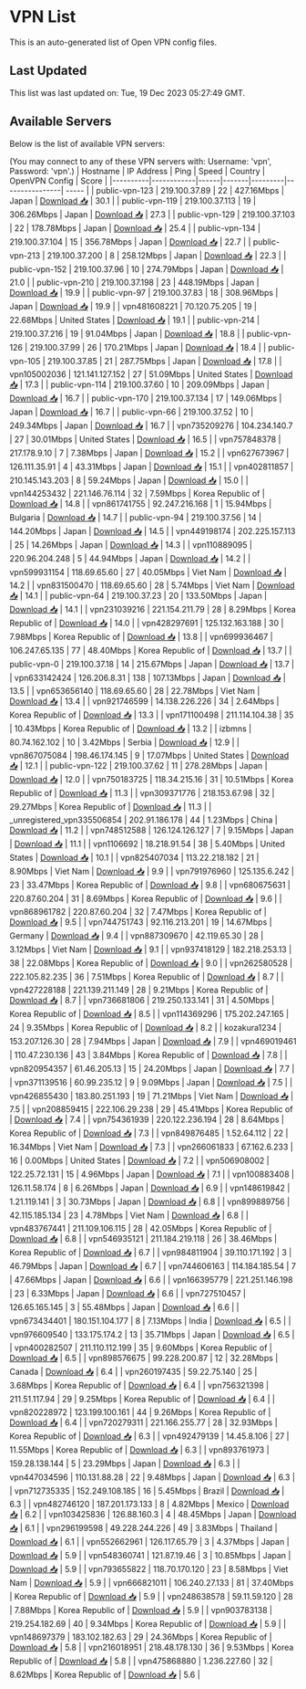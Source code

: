 # VPN List

This is an auto-generated list of Open VPN config files.

## Last Updated

This list was last updated on: Tue, 19 Dec 2023 05:27:49 GMT.

## Available Servers

Below is the list of available VPN servers:

(You may connect to any of these VPN servers with: Username: 'vpn', Password: 'vpn'.)
| Hostname | IP Address | Ping | Speed | Country | OpenVPN Config | Score |
|----------|------------|------|-------|---------|----------------| ----- |
| public-vpn-123 | 219.100.37.89 | 22 | 427.16Mbps | Japan | [Download 📥](./configs/server_0_JP.ovpn) | 30.1 |
| public-vpn-119 | 219.100.37.113 | 19 | 306.26Mbps | Japan | [Download 📥](./configs/server_1_JP.ovpn) | 27.3 |
| public-vpn-129 | 219.100.37.103 | 22 | 178.78Mbps | Japan | [Download 📥](./configs/server_2_JP.ovpn) | 25.4 |
| public-vpn-134 | 219.100.37.104 | 15 | 356.78Mbps | Japan | [Download 📥](./configs/server_3_JP.ovpn) | 22.7 |
| public-vpn-213 | 219.100.37.200 | 8 | 258.12Mbps | Japan | [Download 📥](./configs/server_4_JP.ovpn) | 22.3 |
| public-vpn-152 | 219.100.37.96 | 10 | 274.79Mbps | Japan | [Download 📥](./configs/server_5_JP.ovpn) | 21.0 |
| public-vpn-210 | 219.100.37.198 | 23 | 448.19Mbps | Japan | [Download 📥](./configs/server_6_JP.ovpn) | 19.9 |
| public-vpn-97 | 219.100.37.83 | 18 | 308.96Mbps | Japan | [Download 📥](./configs/server_7_JP.ovpn) | 19.9 |
| vpn481608221 | 70.120.75.205 | 19 | 22.68Mbps | United States | [Download 📥](./configs/server_8_US.ovpn) | 19.1 |
| public-vpn-214 | 219.100.37.216 | 19 | 91.04Mbps | Japan | [Download 📥](./configs/server_9_JP.ovpn) | 18.8 |
| public-vpn-126 | 219.100.37.99 | 26 | 170.21Mbps | Japan | [Download 📥](./configs/server_10_JP.ovpn) | 18.4 |
| public-vpn-105 | 219.100.37.85 | 21 | 287.75Mbps | Japan | [Download 📥](./configs/server_11_JP.ovpn) | 17.8 |
| vpn105002036 | 121.141.127.152 | 27 | 51.09Mbps | United States | [Download 📥](./configs/server_12_US.ovpn) | 17.3 |
| public-vpn-114 | 219.100.37.60 | 10 | 209.09Mbps | Japan | [Download 📥](./configs/server_13_JP.ovpn) | 16.7 |
| public-vpn-170 | 219.100.37.134 | 17 | 149.06Mbps | Japan | [Download 📥](./configs/server_14_JP.ovpn) | 16.7 |
| public-vpn-66 | 219.100.37.52 | 10 | 249.34Mbps | Japan | [Download 📥](./configs/server_15_JP.ovpn) | 16.7 |
| vpn735209276 | 104.234.140.7 | 27 | 30.01Mbps | United States | [Download 📥](./configs/server_16_US.ovpn) | 16.5 |
| vpn757848378 | 217.178.9.10 | 7 | 7.38Mbps | Japan | [Download 📥](./configs/server_17_JP.ovpn) | 15.2 |
| vpn627673967 | 126.111.35.91 | 4 | 43.31Mbps | Japan | [Download 📥](./configs/server_18_JP.ovpn) | 15.1 |
| vpn402811857 | 210.145.143.203 | 8 | 59.24Mbps | Japan | [Download 📥](./configs/server_19_JP.ovpn) | 15.0 |
| vpn144253432 | 221.146.76.114 | 32 | 7.59Mbps | Korea Republic of | [Download 📥](./configs/server_20_KR.ovpn) | 14.8 |
| vpn861741755 | 92.247.216.168 | 1 | 15.94Mbps | Bulgaria | [Download 📥](./configs/server_21_BG.ovpn) | 14.7 |
| public-vpn-94 | 219.100.37.56 | 14 | 144.20Mbps | Japan | [Download 📥](./configs/server_22_JP.ovpn) | 14.5 |
| vpn449198174 | 202.225.157.113 | 25 | 14.26Mbps | Japan | [Download 📥](./configs/server_23_JP.ovpn) | 14.3 |
| vpn110889095 | 220.96.204.248 | 5 | 44.94Mbps | Japan | [Download 📥](./configs/server_24_JP.ovpn) | 14.2 |
| vpn599931154 | 118.69.65.60 | 27 | 40.05Mbps | Viet Nam | [Download 📥](./configs/server_25_VN.ovpn) | 14.2 |
| vpn831500470 | 118.69.65.60 | 28 | 5.74Mbps | Viet Nam | [Download 📥](./configs/server_26_VN.ovpn) | 14.1 |
| public-vpn-64 | 219.100.37.23 | 20 | 133.50Mbps | Japan | [Download 📥](./configs/server_27_JP.ovpn) | 14.1 |
| vpn231039216 | 221.154.211.79 | 28 | 8.29Mbps | Korea Republic of | [Download 📥](./configs/server_28_KR.ovpn) | 14.0 |
| vpn428297691 | 125.132.163.188 | 30 | 7.98Mbps | Korea Republic of | [Download 📥](./configs/server_29_KR.ovpn) | 13.8 |
| vpn699936467 | 106.247.65.135 | 77 | 48.40Mbps | Korea Republic of | [Download 📥](./configs/server_30_KR.ovpn) | 13.7 |
| public-vpn-0 | 219.100.37.18 | 14 | 215.67Mbps | Japan | [Download 📥](./configs/server_31_JP.ovpn) | 13.7 |
| vpn633142424 | 126.206.8.31 | 138 | 107.13Mbps | Japan | [Download 📥](./configs/server_32_JP.ovpn) | 13.5 |
| vpn653656140 | 118.69.65.60 | 28 | 22.78Mbps | Viet Nam | [Download 📥](./configs/server_33_VN.ovpn) | 13.4 |
| vpn921746599 | 14.138.226.226 | 34 | 2.64Mbps | Korea Republic of | [Download 📥](./configs/server_34_KR.ovpn) | 13.3 |
| vpn171100498 | 211.114.104.38 | 35 | 10.43Mbps | Korea Republic of | [Download 📥](./configs/server_35_KR.ovpn) | 13.2 |
| izbmns | 80.74.162.102 | 10 | 3.42Mbps | Serbia | [Download 📥](./configs/server_36_RS.ovpn) | 12.9 |
| vpn867075084 | 198.46.174.145 | 9 | 17.07Mbps | United States | [Download 📥](./configs/server_37_US.ovpn) | 12.1 |
| public-vpn-122 | 219.100.37.62 | 11 | 278.28Mbps | Japan | [Download 📥](./configs/server_38_JP.ovpn) | 12.0 |
| vpn750183725 | 118.34.215.16 | 31 | 10.51Mbps | Korea Republic of | [Download 📥](./configs/server_39_KR.ovpn) | 11.3 |
| vpn309371776 | 218.153.67.98 | 32 | 29.27Mbps | Korea Republic of | [Download 📥](./configs/server_40_KR.ovpn) | 11.3 |
| _unregistered_vpn335506854 | 202.91.186.178 | 44 | 1.23Mbps | China | [Download 📥](./configs/server_41_CN.ovpn) | 11.2 |
| vpn748512588 | 126.124.126.127 | 7 | 9.15Mbps | Japan | [Download 📥](./configs/server_42_JP.ovpn) | 11.1 |
| vpn1106692 | 18.218.91.54 | 38 | 5.40Mbps | United States | [Download 📥](./configs/server_43_US.ovpn) | 10.1 |
| vpn825407034 | 113.22.218.182 | 21 | 8.90Mbps | Viet Nam | [Download 📥](./configs/server_44_VN.ovpn) | 9.9 |
| vpn791976960 | 125.135.6.242 | 23 | 33.47Mbps | Korea Republic of | [Download 📥](./configs/server_45_KR.ovpn) | 9.8 |
| vpn680675631 | 220.87.60.204 | 31 | 8.69Mbps | Korea Republic of | [Download 📥](./configs/server_46_KR.ovpn) | 9.6 |
| vpn868961782 | 220.87.60.204 | 32 | 7.47Mbps | Korea Republic of | [Download 📥](./configs/server_47_KR.ovpn) | 9.5 |
| vpn744751743 | 92.116.213.201 | 19 | 14.67Mbps | Germany | [Download 📥](./configs/server_48_DE.ovpn) | 9.4 |
| vpn887309670 | 42.119.65.30 | 28 | 3.12Mbps | Viet Nam | [Download 📥](./configs/server_49_VN.ovpn) | 9.1 |
| vpn937418129 | 182.218.253.13 | 38 | 22.08Mbps | Korea Republic of | [Download 📥](./configs/server_50_KR.ovpn) | 9.0 |
| vpn262580528 | 222.105.82.235 | 36 | 7.51Mbps | Korea Republic of | [Download 📥](./configs/server_51_KR.ovpn) | 8.7 |
| vpn427228188 | 221.139.211.149 | 28 | 9.21Mbps | Korea Republic of | [Download 📥](./configs/server_52_KR.ovpn) | 8.7 |
| vpn736681806 | 219.250.133.141 | 31 | 4.50Mbps | Korea Republic of | [Download 📥](./configs/server_53_KR.ovpn) | 8.5 |
| vpn114369296 | 175.202.247.165 | 24 | 9.35Mbps | Korea Republic of | [Download 📥](./configs/server_54_KR.ovpn) | 8.2 |
| kozakura1234 | 153.207.126.30 | 28 | 7.94Mbps | Japan | [Download 📥](./configs/server_55_JP.ovpn) | 7.9 |
| vpn469019461 | 110.47.230.136 | 43 | 3.84Mbps | Korea Republic of | [Download 📥](./configs/server_56_KR.ovpn) | 7.8 |
| vpn820954357 | 61.46.205.13 | 15 | 24.20Mbps | Japan | [Download 📥](./configs/server_57_JP.ovpn) | 7.7 |
| vpn371139516 | 60.99.235.12 | 9 | 9.09Mbps | Japan | [Download 📥](./configs/server_58_JP.ovpn) | 7.5 |
| vpn426855430 | 183.80.251.193 | 19 | 71.21Mbps | Viet Nam | [Download 📥](./configs/server_59_VN.ovpn) | 7.5 |
| vpn208859415 | 222.106.29.238 | 29 | 45.41Mbps | Korea Republic of | [Download 📥](./configs/server_60_KR.ovpn) | 7.4 |
| vpn754361939 | 220.122.236.194 | 28 | 8.64Mbps | Korea Republic of | [Download 📥](./configs/server_61_KR.ovpn) | 7.3 |
| vpn849876485 | 1.52.64.112 | 22 | 16.34Mbps | Viet Nam | [Download 📥](./configs/server_62_VN.ovpn) | 7.3 |
| vpn266061833 | 67.162.6.233 | 16 | 0.00Mbps | United States | [Download 📥](./configs/server_63_US.ovpn) | 7.2 |
| vpn506908002 | 122.25.72.131 | 15 | 4.96Mbps | Japan | [Download 📥](./configs/server_64_JP.ovpn) | 7.1 |
| vpn100883408 | 126.11.58.174 | 8 | 6.26Mbps | Japan | [Download 📥](./configs/server_65_JP.ovpn) | 6.9 |
| vpn148619842 | 1.21.119.141 | 3 | 30.73Mbps | Japan | [Download 📥](./configs/server_66_JP.ovpn) | 6.8 |
| vpn899889756 | 42.115.185.134 | 23 | 4.78Mbps | Viet Nam | [Download 📥](./configs/server_67_VN.ovpn) | 6.8 |
| vpn483767441 | 211.109.106.115 | 28 | 42.05Mbps | Korea Republic of | [Download 📥](./configs/server_68_KR.ovpn) | 6.8 |
| vpn546935121 | 211.184.219.118 | 26 | 38.46Mbps | Korea Republic of | [Download 📥](./configs/server_69_KR.ovpn) | 6.7 |
| vpn984811904 | 39.110.171.192 | 3 | 46.79Mbps | Japan | [Download 📥](./configs/server_70_JP.ovpn) | 6.7 |
| vpn744606163 | 114.184.185.54 | 7 | 47.66Mbps | Japan | [Download 📥](./configs/server_71_JP.ovpn) | 6.6 |
| vpn166395779 | 221.251.146.198 | 23 | 6.33Mbps | Japan | [Download 📥](./configs/server_72_JP.ovpn) | 6.6 |
| vpn727510457 | 126.65.165.145 | 3 | 55.48Mbps | Japan | [Download 📥](./configs/server_73_JP.ovpn) | 6.6 |
| vpn673434401 | 180.151.104.177 | 8 | 7.13Mbps | India | [Download 📥](./configs/server_74_IN.ovpn) | 6.5 |
| vpn976609540 | 133.175.174.2 | 13 | 35.71Mbps | Japan | [Download 📥](./configs/server_75_JP.ovpn) | 6.5 |
| vpn400282507 | 211.110.112.199 | 35 | 9.60Mbps | Korea Republic of | [Download 📥](./configs/server_76_KR.ovpn) | 6.5 |
| vpn898576675 | 99.228.200.87 | 12 | 32.28Mbps | Canada | [Download 📥](./configs/server_77_CA.ovpn) | 6.4 |
| vpn260197435 | 59.22.75.140 | 25 | 3.68Mbps | Korea Republic of | [Download 📥](./configs/server_78_KR.ovpn) | 6.4 |
| vpn756321398 | 211.51.117.94 | 29 | 9.25Mbps | Korea Republic of | [Download 📥](./configs/server_79_KR.ovpn) | 6.4 |
| vpn820228972 | 123.199.100.161 | 44 | 9.26Mbps | Korea Republic of | [Download 📥](./configs/server_80_KR.ovpn) | 6.4 |
| vpn720279311 | 221.166.255.77 | 28 | 32.93Mbps | Korea Republic of | [Download 📥](./configs/server_81_KR.ovpn) | 6.3 |
| vpn492479139 | 14.45.8.106 | 27 | 11.55Mbps | Korea Republic of | [Download 📥](./configs/server_82_KR.ovpn) | 6.3 |
| vpn893761973 | 159.28.138.144 | 5 | 23.29Mbps | Japan | [Download 📥](./configs/server_83_JP.ovpn) | 6.3 |
| vpn447034596 | 110.131.88.28 | 22 | 9.48Mbps | Japan | [Download 📥](./configs/server_84_JP.ovpn) | 6.3 |
| vpn712735335 | 152.249.108.185 | 16 | 5.45Mbps | Brazil | [Download 📥](./configs/server_85_BR.ovpn) | 6.3 |
| vpn482746120 | 187.201.173.133 | 8 | 4.82Mbps | Mexico | [Download 📥](./configs/server_86_MX.ovpn) | 6.2 |
| vpn103425836 | 126.88.160.3 | 4 | 48.45Mbps | Japan | [Download 📥](./configs/server_87_JP.ovpn) | 6.1 |
| vpn296199598 | 49.228.244.226 | 49 | 3.83Mbps | Thailand | [Download 📥](./configs/server_88_TH.ovpn) | 6.1 |
| vpn552662961 | 126.117.65.79 | 3 | 4.37Mbps | Japan | [Download 📥](./configs/server_89_JP.ovpn) | 5.9 |
| vpn548360741 | 121.87.19.46 | 3 | 10.85Mbps | Japan | [Download 📥](./configs/server_90_JP.ovpn) | 5.9 |
| vpn793655822 | 118.70.170.120 | 23 | 8.58Mbps | Viet Nam | [Download 📥](./configs/server_91_VN.ovpn) | 5.9 |
| vpn666821011 | 106.240.27.133 | 81 | 37.40Mbps | Korea Republic of | [Download 📥](./configs/server_92_KR.ovpn) | 5.9 |
| vpn248638578 | 59.11.59.120 | 28 | 7.88Mbps | Korea Republic of | [Download 📥](./configs/server_93_KR.ovpn) | 5.9 |
| vpn903783138 | 219.254.182.69 | 40 | 9.34Mbps | Korea Republic of | [Download 📥](./configs/server_94_KR.ovpn) | 5.9 |
| vpn148697379 | 183.102.182.63 | 29 | 24.36Mbps | Korea Republic of | [Download 📥](./configs/server_95_KR.ovpn) | 5.8 |
| vpn216018951 | 218.48.178.130 | 36 | 9.53Mbps | Korea Republic of | [Download 📥](./configs/server_96_KR.ovpn) | 5.8 |
| vpn475868880 | 1.236.227.60 | 32 | 8.62Mbps | Korea Republic of | [Download 📥](./configs/server_97_KR.ovpn) | 5.6 |
